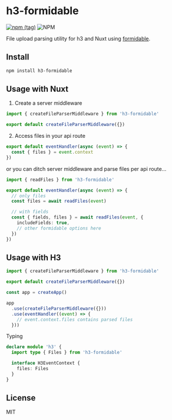 # h3-formidable

[![npm (tag)](https://img.shields.io/npm/v/h3-formidable?style=flat&colorA=000000&colorB=000000)](https://www.npmjs.com/package/h3-formidable) ![NPM](https://img.shields.io/npm/l/h3-formidable?style=flat&colorA=000000&colorB=000000)

File upload parsing utility for h3 and Nuxt using [formidable](https://github.com/node-formidable/formidable).

## Install

```bash
npm install h3-formidable
```

## Usage with Nuxt

1. Create a server middleware

```ts
import { createFileParserMiddleware } from 'h3-formidable'

export default createFileParserMiddleware({})
```

2. Access files in your api route

```ts
export default eventHandler(async (event) => {
  const { files } = event.context
})
```

or you can ditch server middleware and parse files per api route...

```ts
import { readFiles } from 'h3-formidable'

export default eventHandler(async (event) => {
  // only files
  const files = await readFiles(event)

  // with fields
  const { fields, files } = await readFiles(event, {
    includeFields: true,
    // other formidable options here
  })
})
```

## Usage with H3

```ts
import { createFileParserMiddleware } from 'h3-formidable'

export default createFileParserMiddleware({})

const app = createApp()

app
  .use(createFileParserMiddleware({}))
  .use(eventHandler((event) => {
    // event.context.files contains parsed files
  }))
```

Typing

```ts
declare module 'h3' {
  import type { Files } from 'h3-formidable'

  interface H3EventContext {
    files: Files
  }
}
```

## License

MIT
